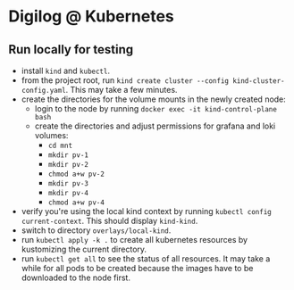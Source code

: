 # Digilog @ Kubernetes
## Run locally for testing
* install `kind` and `kubectl`.
* from the project root, run `kind create cluster --config kind-cluster-config.yaml`. This may take a few minutes.
* create the directories for the volume mounts in the newly created node:
  * login to the node by running `docker exec -it kind-control-plane bash`
  * create the directories and adjust permissions for grafana and loki volumes:
    * `cd mnt`
    * `mkdir pv-1`
    * `mkdir pv-2`
    * `chmod a+w pv-2`
    * `mkdir pv-3`
    * `mkdir pv-4`
    * `chmod a+w pv-4`
* verify you're using the local kind context by running `kubectl config current-context`. This should display `kind-kind`.
* switch to directory `overlays/local-kind`.
* run `kubectl apply -k .` to create all kubernetes resources by kustomizing the current directory.
* run `kubectl get all` to see the status of all resources. It may take a while for all pods to be created because the images have to be downloaded to the node first. 
